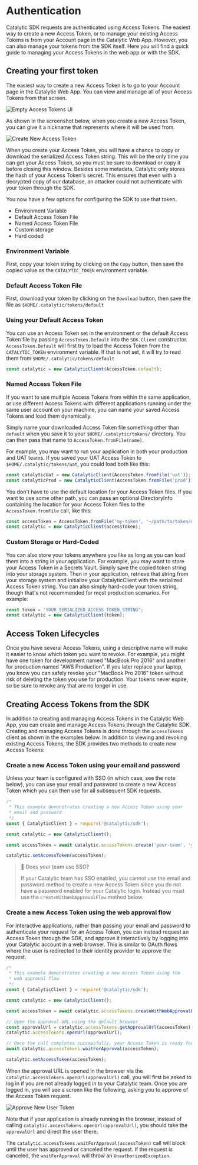 # Authentication

Catalytic SDK requests are authenticated using Access Tokens. The easiest way to create a new Access Token, or to manage your existing Access Tokens is from your Account page in the Catalytic Web App. However, you can also manage your tokens from the SDK itself. Here you will find a quick guide to managing your Access Tokens in the web app or with the SDK.

## Creating your first token

The easiest way to create a new Access Token is to go to your Account page in the Catalytic Web App. You can view and manage all of your Access Tokens from that screen.

![Empty Access Tokens UI](https://files.readme.io/130d9dc-empty-user-tokens-ui.png)

As shown in the screenshot below, when you create a new Access Token, you can give it a nickname that represents where it will be used from.

![Create New Access Token](https://files.readme.io/b5012cd-create-new-user-token.png)

When you create your Access Token, you will have a chance to copy or download the serialized Access Token string. This will be the only time you can get your Access Token, so you must be sure to download or copy it before closing this window. Besides some metadata, Catalytic only stores the hash of your Access Token's secret. This ensures that even with a decrypted copy of our database, an attacker could not authenticate with your token through the SDK.

You now have a few options for configuring the SDK to use that token.

-   Environment Variable
-   Default Access Token File
-   Named Access Token File
-   Custom storage
-   Hard coded

### Environment Variable

First, copy your token string by clicking on the `Copy` button, then save the copied value as the `CATALYTIC_TOKEN` environment variable.

### Default Access Token File

First, download your token by clicking on the `Download` button, then save the file as `$HOME/.catalytic/tokens/default`

### Using your Default Access Token

You can use an Access Token set in the environment or the default Access Token file by passing `AccessToken.Default` into the `SDK.Client` constructor. `AccessToken.Default` will first try to load the Access Token from the `CATALYTIC_TOKEN` environment variable. If that is not set, it will try to read them from `$HOME/.catalytic/tokens/default`

```js
const catalytic = new CatalyticClient(AccessToken.default);
```

### Named Access Token File

If you want to use multiple Access Tokens from within the same application, or use different Access Tokens with different applications running under the same user account on your machine, you can name your saved Access Tokens and load them dynamically.

Simply name your downloaded Access Token file something other than `default` when you save it to your `$HOME/.catalytic/tokens/` directory. You can then pass that name to `AccessToken.fromFile(name)`.

For example, you may want to run your application in both your production and UAT teams. If you saved your UAT Access Token to `$HOME/.catalytic/tokens/uat`, you could load both like this:

```js
const catalyticUat = new CatalyticClient(AccessToken.fromFile('uat'));
const catalyticProd = new CatalyticClient(AccessToken.fromFile('prod'));
```

You don't have to use the default location for your Access Token files. If you want to use some other path, you can pass an optional DirectoryInfo containing the location for your Access Token files to the `AccessToken.fromFile` call, like this:

```js
const accessToken = AccessToken.fromFile('my-token', '~/path/to/token/directory'));
const catalytic = new CatalyticClient(accessToken);
```

### Custom Storage or Hard-Coded

You can also store your tokens anywhere you like as long as you can load them into a string in your application. For example, you may want to store your Access Token in a Secrets Vault. Simply save the copied token string into your storage system. Then in your application, retrieve that string from your storage system and initialize your CatalyticClient with the serialized Access Token string. You can also simply hard-code your token string, though that's not recommended for most production scenarios. For example:

```js
const token = 'YOUR_SERIALIZED_ACCESS_TOKEN_STRING';
const catalytic = new CatalyticClient(token);
```

## Access Token Lifecycles

Once you have several Access Tokens, using a descriptive name will make it easier to know which token you want to revoke. For example, you might have one token for development named "MacBook Pro 2016" and another for production named "AWS Production". If you later replace your laptop, you know you can safely revoke your "MacBook Pro 2016" token without risk of deleting the token you use for production. Your tokens never expire, so be sure to revoke any that are no longer in use.

## Creating Access Tokens from the SDK

In addition to creating and managing Access Tokens in the Catalytic Web App, you can create and manage Access Tokens through the Catalytic SDK. Creating and managing Access Tokens is done through the `accessTokens` client as shown in the examples below. In addition to viewing and revoking existing Access Tokens, the SDK provides two methods to create new Access Tokens:

### Create a new Access Token using your email and password

Unless your team is configured with SSO (in which case, see the note below), you can use your email and password to create a new Access Token which you can then use for all subsequent SDK requests.

```js
/*
 * This example demonstrates creating a new Access Token using your
 * email and password
 */
const { CatalyticClient } = require('@catalytic/sdk');

const catalytic = new CatalyticClient();

const accessToken = await catalytic.accessTokens.create('your-team', 'your-email', 'your-password', 'your-token-name');

catalytic.setAccessToken(accessToken);
```

> 🚧 Does your team use SSO?
>
> If your Catalytic team has SSO enabled, you cannot use the email and password method to create a new Access Token since you do not have a password enabled for your Catalytic login. Instead you must use the `CreateWithWebApprovalFlow` method below.

### Create a new Access Token using the web approval flow

For interactive applications, rather than passing your email and password to authenticate your request for an Access Token, you can instead request an Access Token through the SDK, and approve it interactively by logging into your Catalytic account in a web browser. This is similar to OAuth flows where the user is redirected to their identity provider to approve the request.

```js
/*
 * This example demonstrates creating a new Access Token using the
 * web approval flow
 */
const { CatalyticClient } = require('@catalytic/sdk');

const catalytic = new CatalyticClient();

const accessToken = await catalytic.accessTokens.createWithWebApprovalFlow('your-team', 'your-token-name');

// Open the approval URL using the default browser
const approvalUrl = catalytic.accessTokens.getApprovalUrl(accessToken);
catalytic.accessTokens.openUrl(approvalUrl);

// Once the call completes successfully, your Access Token is ready for use
await catalytic.accessTokens.waitForApproval(accessToken);

catalytic.setAccessToken(accessToken);
```

When the approval URL is opened in the browser via the `catalytic.accessTokens.openUrl(approvalUrl)` call, you will first be asked to log in if you are not already logged in to your Catalytic team. Once you are logged in, you will see a screen like the following, asking you to approve of the Access Token request.

![Approve New User Token](https://files.readme.io/ae14373-Approve_New_User_Token.png)

Note that if your application is already running in the browser, instead of calling `catalytic.accessTokens.openUrl(approvalUrl)`, you should take the `approvalUrl` and direct the user there.

The `catalytic.accessTokens.waitForApproval(accessToken)` call will block until the user has approved or canceled the request. If the request is canceled, the `waitForApproval` will throw an `UnauthorizedException`.

